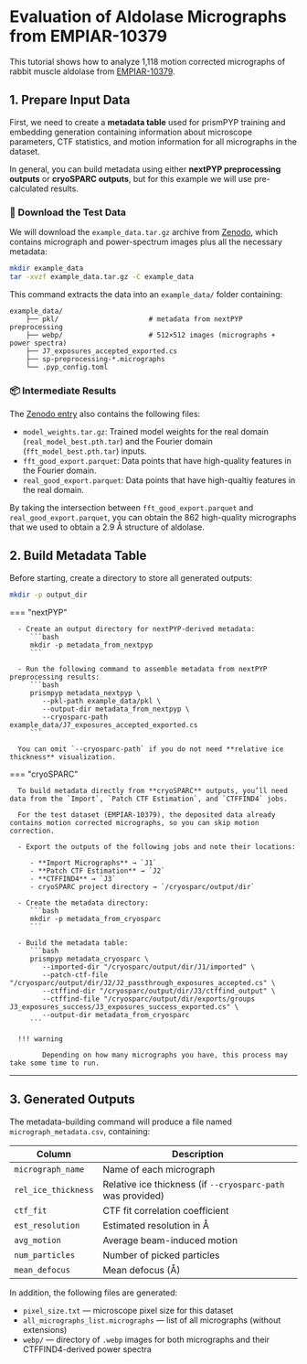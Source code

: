 # Evaluation of Aldolase Micrographs from EMPIAR-10379

This tutorial shows how to analyze 1,118 motion corrected micrographs of rabbit muscle aldolase from [EMPIAR-10379](https://www.ebi.ac.uk/empiar/EMPIAR-10379/).

## 1. Prepare Input Data

First, we need to create a **metadata table** used for prismPYP training and embedding generation containing information about microscope parameters, CTF statistics, and motion information for all micrographs in the dataset.

In general, you can build metadata using either **nextPYP preprocessing outputs** or **cryoSPARC outputs**, but for this example we will use pre-calculated results.

### 🧪 Download the Test Data

We will download the `example_data.tar.gz` archive from [Zenodo](https://doi.org/10.5281/zenodo.17161604), which contains micrograph and power-spectrum images plus all the necessary metadata:

```bash
mkdir example_data
tar -xvzf example_data.tar.gz -C example_data
```

This command extracts the data into an `example_data/` folder containing:

```
example_data/
    ├── pkl/                      # metadata from nextPYP preprocessing
    ├── webp/                     # 512×512 images (micrographs + power spectra)
    ├── J7_exposures_accepted_exported.cs
    ├── sp-preprocessing-*.micrographs
    └── .pyp_config.toml
```

### 📦 Intermediate Results

The [Zenodo entry](https://doi.org/10.5281/zenodo.17161604) also contains the following files:

* ```model_weights.tar.gz```: Trained model weights for the real domain (```real_model_best.pth.tar```) and the Fourier domain (```fft_model_best.pth.tar```) inputs.
* ```fft_good_export.parquet```: Data points that have high-quality features in the Fourier domain.
* ```real_good_export.parquet```: Data points that have high-qualtiy features in the real domain.

By taking the intersection between ```fft_good_export.parquet``` and ```real_good_export.parquet```, you can obtain the 862 high-quality micrographs that we used to obtain a 2.9&nbsp;Å structure of aldolase.

## 2. Build Metadata Table

Before starting, create a directory to store all generated outputs:

```bash
mkdir -p output_dir
```

=== "nextPYP"

      - Create an output directory for nextPYP-derived metadata:
         ```bash
         mkdir -p metadata_from_nextpyp
         ```

      - Run the following command to assemble metadata from nextPYP preprocessing results:
         ```bash
         prismpyp metadata_nextpyp \
            --pkl-path example_data/pkl \
            --output-dir metadata_from_nextpyp \
            --cryosparc-path example_data/J7_exposures_accepted_exported.cs
         ```

      You can omit `--cryosparc-path` if you do not need **relative ice thickness** visualization.

=== "cryoSPARC"

      To build metadata directly from **cryoSPARC** outputs, you’ll need data from the `Import`, `Patch CTF Estimation`, and `CTFFIND4` jobs.

      For the test dataset (EMPIAR-10379), the deposited data already contains motion corrected micrographs, so you can skip motion correction.

      - Export the outputs of the following jobs and note their locations:

         - **Import Micrographs** → `J1`
         - **Patch CTF Estimation** → `J2`
         - **CTFFIND4** → `J3`
         - cryoSPARC project directory → `/cryosparc/output/dir`

      - Create the metadata directory:
         ```bash
         mkdir -p metadata_from_cryosparc
         ```

      - Build the metadata table:
         ```bash
         prismpyp metadata_cryosparc \
            --imported-dir "/cryosparc/output/dir/J1/imported" \
            --patch-ctf-file "/cryosparc/output/dir/J2/J2_passthrough_exposures_accepted.cs" \
            --ctffind-dir "/cryosparc/output/dir/J3/ctffind_output" \
            --ctffind-file "/cryosparc/output/dir/exports/groups J3_exposures_success/J3_exposures_success_exported.cs" \
            --output-dir metadata_from_cryosparc
         ```

      !!! warning
            
            Depending on how many micrographs you have, this process may take some time to run.

---

## 3. Generated Outputs

The metadata-building command will produce a file named `micrograph_metadata.csv`, containing:

| Column | Description |
|---------|--------------|
| `micrograph_name` | Name of each micrograph |
| `rel_ice_thickness` | Relative ice thickness (if `--cryosparc-path` was provided) |
| `ctf_fit` | CTF fit correlation coefficient |
| `est_resolution` | Estimated resolution in Å |
| `avg_motion` | Average beam-induced motion |
| `num_particles` | Number of picked particles |
| `mean_defocus` | Mean defocus (Å) |

In addition, the following files are generated:

- `pixel_size.txt` — microscope pixel size for this dataset  
- `all_micrographs_list.micrographs` — list of all micrographs (without extensions)  
- `webp/` — directory of `.webp` images for both micrographs and their CTFFIND4-derived power spectra
<!-- 
> For the remainder of this tutorial, we’ll assume you’re using the `metadata_from_nextpyp` directory.  
> You can easily switch to another dataset by setting `--metadata-path` to `metadata_from_nextpyp` or `metadata_from_cryosparc`, depending on your source. -->
